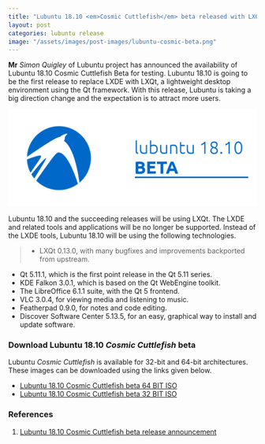 ```yaml
---
title: "Lubuntu 18.10 <em>Cosmic Cuttlefish</em> beta released with LXQt Desktop for the first time"
layout: post
categories: lubuntu release
image: "/assets/images/post-images/lubuntu-cosmic-beta.png"
---
```


**Mr** *Simon Quigley* of Lubuntu project has announced the availability of Lubuntu 18.10 Cosmic Cuttlefish Beta for testing. Lubuntu 18.10 is going to be the first release to replace LXDE with LXQt, a lightweight desktop environment using the Qt framework. With this release, Lubuntu is taking a big direction change and the expectation is to attract more users.

![Lubuntu Cosmic Cuttlefish beta banner](/assets/images/post-images/lubuntu-cosmic-beta.png)

Lubuntu 18.10 and the succeeding releases will be using LXQt. The LXDE and related tools and applications will be no longer be supported. Instead of the LXDE tools, Lubuntu 18.10 will be using the following technologies.
> - LXQt 0.13.0, with many bugfixes and improvements backported from upstream.
- Qt 5.11.1, which is the first point release in the Qt 5.11 series.
- KDE Falkon 3.0.1, which is based on the Qt WebEngine toolkit.
- The LibreOffice 6.1.1 suite, with the Qt 5 frontend.
- VLC 3.0.4, for viewing media and listening to music.
- Featherpad 0.9.0, for notes and code editing.
- Discover Software Center 5.13.5, for an easy, graphical way to install and update software.

### Download Lubuntu 18.10 <em>Cosmic Cuttlefish</em> beta
Lubuntu *Cosmic Cuttlefish* is available for 32-bit and 64-bit architectures. These images can be downloaded using the links given below.

- [Lubuntu 18.10 Cosmic Cuttlefish beta 64 BIT ISO](https://cdimage.ubuntu.com/lubuntu/releases/cosmic/beta/lubuntu-18.10-beta-desktop-amd64.iso)
- [Lubuntu 18.10 Cosmic Cuttlefish beta 32 BIT ISO](https://cdimage.ubuntu.com/lubuntu/releases/cosmic/beta/lubuntu-18.10-beta-desktop-i386.iso)

### References
1. [Lubuntu 18.10 Cosmic Cuttlefish beta release announcement](https://lubuntu.me/cosmic-beta-released/)
